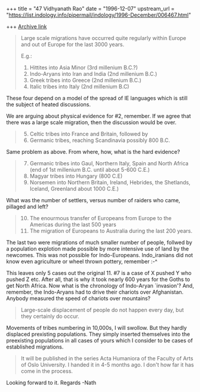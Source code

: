 +++
title = "47 Vidhyanath Rao"
date = "1996-12-07"
upstream_url = "https://list.indology.info/pipermail/indology/1996-December/006467.html"

+++
[Archive link](https://list.indology.info/pipermail/indology/1996-December/006467.html)

> Large scale migrations have occurred quite regularly within Europe and out
> of Europe for the last 3000 years. 
> 
> E.g.:
> 
> 1) Hittites into Asia Minor (3rd millenium B.C.?)
> 2) Indo-Aryans into Iran and India (2nd millenium B.C.)
> 3) Greek tribes into Greece (2nd millenium B.C.)
> 4) Italic tribes into Italy (2nd millenium B.C)

These four depend on a model of the spread of IE languages which is
still the subject of heated discussions.

We are arguing about physical evidence for #2, remember. If we agree that
there was a large scale migration, then the discussion would be over.

> 5) Celtic tribes into France and Britain, followed by
> 6) Germanic tribes, reaching Scandinavia possibly 800 B.C.

Same problem as above. From where, how, what is the hard evidence?

> 7) Germanic tribes into Gaul, Northern Italy, Spain and North Africa (end of
> 1st millenium B.C. until about 5-600 C.E.)
> 8) Magyar tribes into Hungary (800 C.E)
> 9) Norsemen into Northern Britain, Ireland, Hebrides, the Shetlands,
> Iceland, Greenland about 1000 C.E.)

What was the number of settlers, versus number of raiders who came,
pillaged and left?

> 10) The enourmous transfer of Europeans from Europe to the Americas during
> the last 500 years
> 11) The migration of Europeans to Australia during the last 200 years.

The last two were migrations of much smaller number of people, follwed by
a population explotion made possible by more intensive use of land by
the newcomes. This was not possible for Indo-Europeans. Indo_iranians
did not know even agriculture or wheel thrown pottery, remember :-^

This leaves only 5 cases out the original 11. #7 is a case of 
X pushed Y who pushed Z etc. After all, that is why it took nearly
600 years for the Goths to get North Africa. Now what is the
chronology of Indo-Aryan `invasion'? And, remember, the Indo-Aryans had
to drive their chariots over Afghanistan. Anybody measured the speed of
chariots over mountains? 


> Large-scale displacement of people do not happen every day, but they
> certainly do occur.

Movements of tribes numbering in 10,000s, I will swollow. But they hardly
displaced prexisting populations. They simply inserted themselves into
the preexisting populations in all cases of yours which I consider to be
cases of established migrations.

> It will be published in the series Acta Humaniora of the Faculty of Arts of
> Oslo University. I handed it in 4-5 months ago. I don't how far it has come
> in the process.

Looking forward to it.
Regards
-Nath




